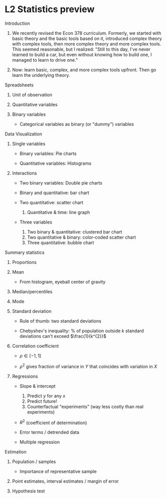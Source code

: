 # L2 Statistics preview

Introduction

1.  We recently revised the Econ 378 curriculum. Formerly, we started with basic theory and the basic tools based on it, introduced complex theory with complex tools, then more complex theory and more complex tools. This seemed reasonable, but I realized: "Still to this day, I've never learned to build a car, but even without knowing how to build one, I managed to learn to drive one."

2.  Now: learn basic, complex, and more complex tools upfront. Then go learn the underlying theory.

Spreadsheets

1.  Unit of observation

2.  Quantitative variables

3.  Binary variables

    -  Categorical variables as binary (or "dummy") variables

Data Visualization

1.  Single variables

    -  Binary variables: Pie charts

    -  Quantitative variables: Histograms

2.  Interactions

    -  Two binary variables: Double pie charts

    -  Binary and quantitative: bar chart

    -  Two quantitative: scatter chart
		1.  Quantitative & time: line graph

    -  Three variables
		1.  Two binary & quantitative: clustered bar chart
		2. Two quantitative & binary: color-coded scatter chart
		3. Three quantitative: bubble chart

Summary statistics

1.  Proportions

2.  Mean

    -  From histogram, eyeball center of gravity

3.  Median/percentiles

4.  Mode

5.  Standard deviation

    -  Rule of thumb: two standard deviations

    -  Chebyshev's inequality: % of population outside $k$ standard deviations can't exceed $\frac{1}{k^{2}}$

6.  Correlation coefficient

    -  $\rho\in\lbrack - 1,1\rbrack$

    -  $\rho^{2}$ gives fraction of variance in $Y$ that coincides with variation in $X$

7.  Regressions

    -  Slope & intercept
		1.  Predict $y$ for any $x$
		2. Predict future!
		3. Counterfactual "experiments" (way less costly than real experiments)

    -  $R^{2}$ (coefficient of determination)

    -  Error terms / detrended data

    -  Multiple regression

Estimation

1.  Population / samples

    -  Importance of representative sample

2.  Point estimates, interval estimates / margin of error

3.  Hypothesis test